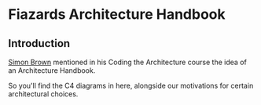 # Fiazards Architecture Handbook

## Introduction
[Simon Brown](http://www.codingthearchitecture.com/authors/sbrown/) mentioned in his Coding the Architecture course the idea of an Architecture Handbook.

So you'll find the C4 diagrams in here, alongside our motivations for certain architectural choices.
